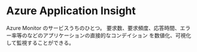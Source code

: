 # Azure Application Insight

Azure Monitor のサービスうちのひとつ。
要求数、要求頻度、応答時間、エラー率等のなどのアプリケーションの直接的なコンデイション
を数値化、可視化して監視することができる。
